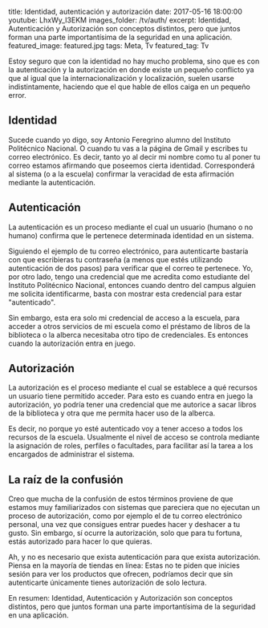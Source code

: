 title: Identidad, autenticación y autorización
date: 2017-05-16 18:00:00
youtube: LhxWy_I3EKM
images_folder: /tv/auth/
excerpt: Identidad, Autenticación y Autorización son conceptos distintos, pero que juntos forman una parte importantísima de la seguridad en una aplicación.
featured_image: featured.jpg
tags: Meta, Tv
featured_tag: Tv

Estoy seguro que con la identidad no hay mucho problema, sino que es con la autenticación y la autorización en donde existe un pequeño conflicto ya que al igual que la internacionalización y localización, suelen usarse indistintamente, haciendo que el que hable de ellos caiga en un pequeño error. 

## Identidad  
Sucede cuando yo digo, soy Antonio Feregrino alumno del Instituto Politécnico Nacional. O cuando tu vas a la página de Gmail y escribes tu correo electrónico. Es decir, tanto yo al decir mi nombre como tu al poner tu correo estamos afirmando que poseemos cierta identidad. Corresponderá al sistema (o a la escuela) confirmar la veracidad de esta afirmación mediante la autenticación.


## Autenticación  
La autenticación es un proceso mediante el cual un usuario (humano o no humano) confirma que le pertenece determinada identidad en un sistema.

Siguiendo el ejemplo de tu correo electrónico, para autenticarte bastaría con que escribieras tu contraseña (a menos que estés utilizando autenticación de dos pasos) para verificar que el correo te pertenece. Yo, por otro lado, tengo una credencial que me acredita como estudiante del Instituto Politécnico Nacional, entonces cuando dentro del campus alguien me solicita identificarme, basta con mostrar esta credencial para estar "autenticado". 

Sin embargo, esta era solo mi credencial de acceso a la escuela, para acceder a otros servicios de mi escuela como el préstamo de libros de la biblioteca o la alberca necesitaba otro tipo de credenciales. Es entonces cuando la autorización entra en juego.

## Autorización  

La autorización es el proceso mediante el cual se establece a qué recursos un usuario tiene permitido acceder. Para esto es cuando entra en juego la autorización, yo podría tener una credencial que me autorice a sacar libros de la biblioteca y otra que me permita hacer uso de la alberca.

Es decir, no porque yo esté autenticado voy a tener acceso a todos los recursos de la escuela. Usualmente el nivel de acceso se controla mediante la asignación de roles, perfiles o facultades, para facilitar así la tarea a los encargados de administrar el sistema.

## La raíz de la confusión  

Creo que mucha de la confusión de estos términos proviene de que estamos muy familiarizados con sistemas que pareciera que no ejecutan un proceso de autorización, como por ejemplo el de tu correo electrónico personal, una vez que consigues entrar puedes hacer y deshacer a tu gusto. Sin embargo, sí ocurre la autorización, solo que para tu fortuna, estás autorizado para hacer lo que quieras.

Ah, y no es necesario que exista autenticación para que exista autorización. Piensa en la mayoría de tiendas en línea: Estas no te piden que inicies sesión para ver los productos que ofrecen, podríamos decir que sin autenticarte únicamente tienes autorización de solo lectura.

En resumen: Identidad, Autenticación y Autorización son conceptos distintos, pero que juntos forman una parte importantísima de la seguridad en una aplicación.  
